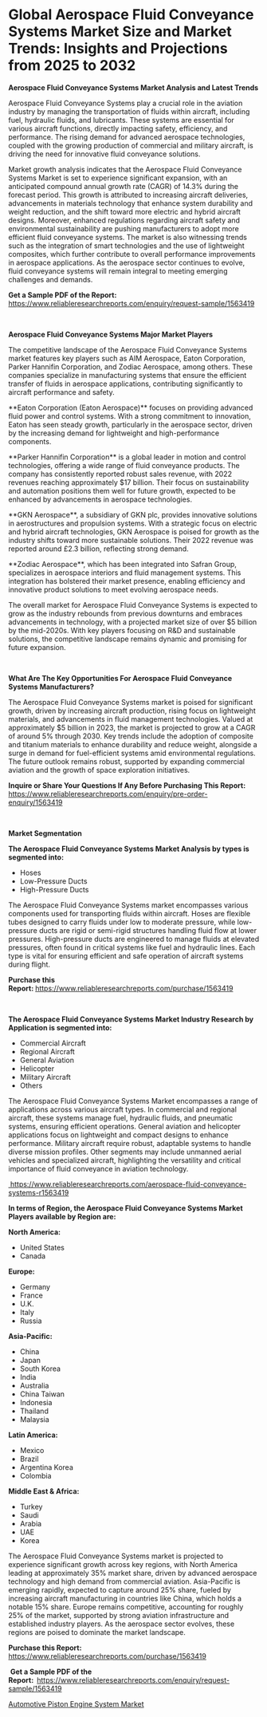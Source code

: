 <p><h1>Global Aerospace Fluid Conveyance Systems Market Size and Market Trends: Insights and Projections from 2025 to 2032</h1></p><p><strong>Aerospace Fluid Conveyance Systems Market Analysis and Latest Trends</strong></p>
<p><p>Aerospace Fluid Conveyance Systems play a crucial role in the aviation industry by managing the transportation of fluids within aircraft, including fuel, hydraulic fluids, and lubricants. These systems are essential for various aircraft functions, directly impacting safety, efficiency, and performance. The rising demand for advanced aerospace technologies, coupled with the growing production of commercial and military aircraft, is driving the need for innovative fluid conveyance solutions.</p><p>Market growth analysis indicates that the Aerospace Fluid Conveyance Systems Market is set to experience significant expansion, with an anticipated compound annual growth rate (CAGR) of 14.3% during the forecast period. This growth is attributed to increasing aircraft deliveries, advancements in materials technology that enhance system durability and weight reduction, and the shift toward more electric and hybrid aircraft designs. Moreover, enhanced regulations regarding aircraft safety and environmental sustainability are pushing manufacturers to adopt more efficient fluid conveyance systems. The market is also witnessing trends such as the integration of smart technologies and the use of lightweight composites, which further contribute to overall performance improvements in aerospace applications. As the aerospace sector continues to evolve, fluid conveyance systems will remain integral to meeting emerging challenges and demands.</p></p>
<p><strong>Get a Sample PDF of the Report:&nbsp;</strong> <a href="https://www.reliableresearchreports.com/enquiry/request-sample/1563419?utm_campaign=3265&utm_medium=2&utm_source=Github&utm_content=ia&utm_term=30032025&utm_id=aerospace-fluid-conveyance-systems">https://www.reliableresearchreports.com/enquiry/request-sample/1563419</a></p>
<p>&nbsp;</p>
<p><strong>Aerospace Fluid Conveyance Systems Major Market Players</strong></p>
<p><p>The competitive landscape of the Aerospace Fluid Conveyance Systems market features key players such as AIM Aerospace, Eaton Corporation, Parker Hannifin Corporation, and Zodiac Aerospace, among others. These companies specialize in manufacturing systems that ensure the efficient transfer of fluids in aerospace applications, contributing significantly to aircraft performance and safety.</p><p>**Eaton Corporation (Eaton Aerospace)** focuses on providing advanced fluid power and control systems. With a strong commitment to innovation, Eaton has seen steady growth, particularly in the aerospace sector, driven by the increasing demand for lightweight and high-performance components.</p><p>**Parker Hannifin Corporation** is a global leader in motion and control technologies, offering a wide range of fluid conveyance products. The company has consistently reported robust sales revenue, with 2022 revenues reaching approximately $17 billion. Their focus on sustainability and automation positions them well for future growth, expected to be enhanced by advancements in aerospace technologies.</p><p>**GKN Aerospace**, a subsidiary of GKN plc, provides innovative solutions in aerostructures and propulsion systems. With a strategic focus on electric and hybrid aircraft technologies, GKN Aerospace is poised for growth as the industry shifts toward more sustainable solutions. Their 2022 revenue was reported around £2.3 billion, reflecting strong demand.</p><p>**Zodiac Aerospace**, which has been integrated into Safran Group, specializes in aerospace interiors and fluid management systems. This integration has bolstered their market presence, enabling efficiency and innovative product solutions to meet evolving aerospace needs.</p><p>The overall market for Aerospace Fluid Conveyance Systems is expected to grow as the industry rebounds from previous downturns and embraces advancements in technology, with a projected market size of over $5 billion by the mid-2020s. With key players focusing on R&D and sustainable solutions, the competitive landscape remains dynamic and promising for future expansion.</p></p>
<p>&nbsp;</p>
<p><strong>What Are The Key Opportunities For Aerospace Fluid Conveyance Systems Manufacturers?</strong></p>
<p><p>The Aerospace Fluid Conveyance Systems market is poised for significant growth, driven by increasing aircraft production, rising focus on lightweight materials, and advancements in fluid management technologies. Valued at approximately $5 billion in 2023, the market is projected to grow at a CAGR of around 5% through 2030. Key trends include the adoption of composite and titanium materials to enhance durability and reduce weight, alongside a surge in demand for fuel-efficient systems amid environmental regulations. The future outlook remains robust, supported by expanding commercial aviation and the growth of space exploration initiatives.</p></p>
<p><strong>Inquire or Share Your Questions If Any Before Purchasing This Report:</strong> <a href="https://www.reliableresearchreports.com/enquiry/pre-order-enquiry/1563419?utm_campaign=3265&utm_medium=2&utm_source=Github&utm_content=ia&utm_term=30032025&utm_id=aerospace-fluid-conveyance-systems">https://www.reliableresearchreports.com/enquiry/pre-order-enquiry/1563419</a></p>
<p>&nbsp;</p>
<p><strong>Market Segmentation</strong></p>
<p><strong>The Aerospace Fluid Conveyance Systems Market Analysis by types is segmented into:</strong></p>
<p><ul><li>Hoses</li><li>Low-Pressure Ducts</li><li>High-Pressure Ducts</li></ul></p>
<p><p>The Aerospace Fluid Conveyance Systems market encompasses various components used for transporting fluids within aircraft. Hoses are flexible tubes designed to carry fluids under low to moderate pressure, while low-pressure ducts are rigid or semi-rigid structures handling fluid flow at lower pressures. High-pressure ducts are engineered to manage fluids at elevated pressures, often found in critical systems like fuel and hydraulic lines. Each type is vital for ensuring efficient and safe operation of aircraft systems during flight.</p></p>
<p><strong>Purchase this Report:&nbsp;</strong><a href="https://www.reliableresearchreports.com/purchase/1563419?utm_campaign=3265&utm_medium=2&utm_source=Github&utm_content=ia&utm_term=30032025&utm_id=aerospace-fluid-conveyance-systems">https://www.reliableresearchreports.com/purchase/1563419</a></p>
<p>&nbsp;</p>
<p><strong>The Aerospace Fluid Conveyance Systems Market Industry Research by Application is segmented into:</strong></p>
<p><ul><li>Commercial Aircraft</li><li>Regional Aircraft</li><li>General Aviation</li><li>Helicopter</li><li>Military Aircraft</li><li>Others</li></ul></p>
<p><p>The Aerospace Fluid Conveyance Systems Market encompasses a range of applications across various aircraft types. In commercial and regional aircraft, these systems manage fuel, hydraulic fluids, and pneumatic systems, ensuring efficient operations. General aviation and helicopter applications focus on lightweight and compact designs to enhance performance. Military aircraft require robust, adaptable systems to handle diverse mission profiles. Other segments may include unmanned aerial vehicles and specialized aircraft, highlighting the versatility and critical importance of fluid conveyance in aviation technology.</p></p>
<p><a href="https://www.reliableresearchreports.com/aerospace-fluid-conveyance-systems-r1563419?utm_campaign=3265&utm_medium=2&utm_source=Github&utm_content=ia&utm_term=30032025&utm_id=aerospace-fluid-conveyance-systems">&nbsp;https://www.reliableresearchreports.com/aerospace-fluid-conveyance-systems-r1563419</a></p>
<p><strong>In terms of Region, the Aerospace Fluid Conveyance Systems Market Players available by Region are:</strong></p>
<p>
    <p> <strong> North America: </strong>
        <ul>
            <li>United States</li>
            <li>Canada</li>
        </ul>
        </p> 
    <p> <strong> Europe: </strong>
        <ul>
            <li>Germany</li>
            <li>France</li>
            <li>U.K.</li>
            <li>Italy</li>
            <li>Russia</li>
        </ul>
        </p> 
    <p> <strong> Asia-Pacific: </strong>
        <ul>
            <li>China</li>
            <li>Japan</li>
            <li>South Korea</li>
            <li>India</li>
            <li>Australia</li>
            <li>China Taiwan</li>
            <li>Indonesia</li>
            <li>Thailand</li>
            <li>Malaysia</li>
        </ul>
        </p> 
    <p> <strong> Latin America: </strong>
        <ul>
            <li>Mexico</li>
            <li>Brazil</li>
            <li>Argentina Korea</li>
            <li>Colombia</li>
        </ul>
        </p> 
    <p> <strong> Middle East & Africa: </strong>
        <ul>
            <li>Turkey</li>
            <li>Saudi</li>
            <li>Arabia</li>
            <li>UAE</li>
            <li>Korea</li>
        </ul>
    </p>
    </p>
<p><p>The Aerospace Fluid Conveyance Systems market is projected to experience significant growth across key regions, with North America leading at approximately 35% market share, driven by advanced aerospace technology and high demand from commercial aviation. Asia-Pacific is emerging rapidly, expected to capture around 25% share, fueled by increasing aircraft manufacturing in countries like China, which holds a notable 15% share. Europe remains competitive, accounting for roughly 25% of the market, supported by strong aviation infrastructure and established industry players. As the aerospace sector evolves, these regions are poised to dominate the market landscape.</p></p>
<p><strong>Purchase this Report: </strong><a href="https://www.reliableresearchreports.com/purchase/1563419?utm_campaign=3265&utm_medium=2&utm_source=Github&utm_content=ia&utm_term=30032025&utm_id=aerospace-fluid-conveyance-systems">https://www.reliableresearchreports.com/purchase/1563419</a></p>
<p>&nbsp;<strong>Get a Sample PDF of the Report:&nbsp;&nbsp;</strong><a href="https://www.reliableresearchreports.com/enquiry/request-sample/1563419?utm_campaign=3265&utm_medium=2&utm_source=Github&utm_content=ia&utm_term=30032025&utm_id=aerospace-fluid-conveyance-systems">https://www.reliableresearchreports.com/enquiry/request-sample/1563419</a></p>
<p><strong></strong></p>
<p><p><a href="https://github.com/bulkagumanvv/Market-Research-Report-List-1/blob/main/automotive-piston-engine-system-market.md?utm_campaign=3265&utm_medium=2&utm_source=Github&utm_content=ia&utm_term=30032025&utm_id=aerospace-fluid-conveyance-systems">Automotive Piston Engine System Market</a></p></p>